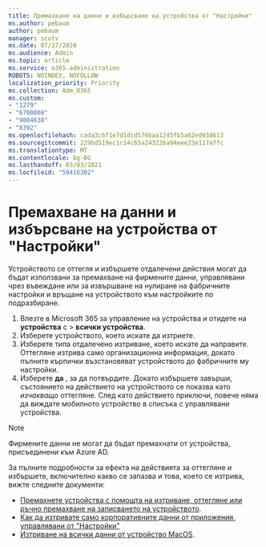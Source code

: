 ```yaml
---
title: Премахване на данни и избърсване на устройства от "Настройки"
ms.author: pebaum
author: pebaum
manager: scotv
ms.date: 07/27/2020
ms.audience: Admin
ms.topic: article
ms.service: o365-administration
ROBOTS: NOINDEX, NOFOLLOW
localization_priority: Priority
ms.collection: Adm_O365
ms.custom:
- "1279"
- "6700008"
- "9004638"
- "8392"
ms.openlocfilehash: cada3c6f1e7d1dcd576baa1245fb5a62ed938613
ms.sourcegitcommit: 229bd519ec1c14c65a243226a94eee23e117a7fc
ms.translationtype: MT
ms.contentlocale: bg-BG
ms.lasthandoff: 03/03/2021
ms.locfileid: "50416302"
---
```

# <a name="removing-data-and-wiping-devices-from-intune"></a>Премахване на данни и избърсване на устройства от "Настройки"

Устройството се оттегля и избършете отдалечени действия могат да бъдат използвани за премахване на фирмените данни, управлявани чрез въвеждане или за извършване на нулиране на фабричните настройки и връщане на устройството към настройките по подразбиране.

1. Влезте в Microsoft 365 за управление на устройства и отидете на **устройства** с  >  **всички устройства**.
2. Изберете устройството, което искате да изтриете.
3. Изберете типа отдалечено изтриване, което искате да направите. Оттегляне изтрива само организационна информация, докато пълните кърпички възстановяват устройството до фабричните му настройки.
4. Изберете **да** , за да потвърдите. Докато избършете завърши, състоянието на действието на устройството се показва като *изчакващо* оттегляне.
    След като действието приключи, повече няма да виждате мобилното устройство в списъка с управлявани устройства.

> [!NOTE]
> Фирмените данни не могат да бъдат премахнати от устройства, присъединени към Azure AD. 

За пълните подробности за ефекта на действията за оттегляне и избършете, включително какво се запазва и това, което се изтрива, вижте следните документи:

- [Премахнете устройства с помощта на изтриване, оттегляне или ръчно премахване на записването на устройството](https://docs.microsoft.com/mem/intune/remote-actions/devices-wipe).
- [Как да изтривате само корпоративните данни от приложения, управлявани от "Настройки"](https://docs.microsoft.com/mem/intune/apps/apps-selective-wipe)
- [Изтриване на всички данни от устройство MacOS](https://docs.microsoft.com/mem/intune/remote-actions/device-erase).